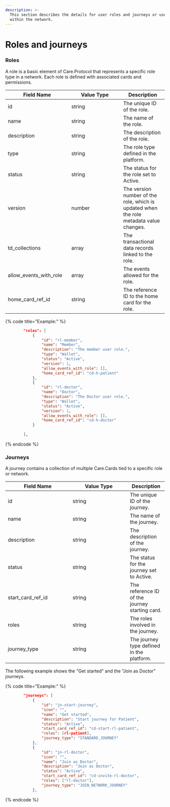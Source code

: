 ```yaml
---
description: >-
  This section describes the details for user roles and journeys or user flows
  within the network.
---
```


# Roles and journeys

### Roles

A role is a basic element of Care.Protocol that represents a specific role type in a network. Each role is defined with associated cards and permissions.

<table><thead><tr><th width="185">Field Name</th><th width="148">Value Type</th><th>Description</th></tr></thead><tbody><tr><td>id</td><td>string</td><td>The unique ID of the role.</td></tr><tr><td>name</td><td>string</td><td>The name of the role.</td></tr><tr><td>description</td><td>string</td><td>The description of the role.</td></tr><tr><td>type</td><td>string</td><td>The role type defined in the platform.</td></tr><tr><td>status</td><td>string</td><td>The status for the role set to Active.</td></tr><tr><td>version</td><td>number</td><td>The version number of the role, which is updated when the role metadata value changes.</td></tr><tr><td>td_collections</td><td>array</td><td>The transactional data records linked to the role.</td></tr><tr><td>allow_events_with_role</td><td>array</td><td>The events allowed for the role.</td></tr><tr><td>home_card_ref_id</td><td>string</td><td>The reference ID to the home card for the role.</td></tr></tbody></table>

{% code title="Example:" %}
```json
        "roles": [
            {
                "id": "rl-member",
                "name": "Member",
                "description": "The member user role.",
                "type": "Wallet",
                "status": "Active",
                "version": 1,
                "allow_events_with_role": [],
                "home_card_ref_id": "cd-h-patient"
            },
            {
                "id": "rl-doctor",
                "name": "Doctor",
                "description": "The Doctor user role.",
                "type": "Wallet",
                "status": "Active",
                "version": 1,
                "allow_events_with_role": [],
                "home_card_ref_id": "cd-h-doctor"
            }
            
        ],
```
{% endcode %}

### Journeys

A journey contains a collection of multiple Care.Cards tied to a specific role or network.

<table><thead><tr><th width="189">Field Name</th><th width="165">Value Type</th><th>Description</th></tr></thead><tbody><tr><td>id</td><td>string</td><td>The unique ID of the journey.</td></tr><tr><td>name</td><td>string</td><td>The name of the journey.</td></tr><tr><td>description</td><td>string</td><td>The description of the journey.</td></tr><tr><td>status</td><td>string</td><td>The status for the journey set to Active.</td></tr><tr><td>start_card_ref_id</td><td>string</td><td>The reference ID of the journey starting card.</td></tr><tr><td>roles</td><td>string</td><td>The roles involved in the journey.</td></tr><tr><td>journey_type</td><td>string</td><td>The journey type defined in the platform.</td></tr></tbody></table>

The following example shows the "Get started" and the "Join as Doctor" journeys.

{% code title="Example:" %}
```json
        "journeys": [
            {
                "id": "jn-start-journey",
                "icon": "",
                "name": "Get started",
                "description": "Start journey for Patient",
                "status": "Active",
                "start_card_ref_id": "cd-start-rl-patient",
                "roles": [rl-patient],
                "journey_type": "STANDARD_JOURNEY"
            },
            {
                "id": "jn-rl-doctor",
                "icon": "",
                "name": "Join as Doctor",
                "description": "Join as Doctor",
                "status": "Active",
                "start_card_ref_id": "cd-invite-rl-doctor",
                "roles": ["rl-doctor"],
                "journey_type": "JOIN_NETWORK_JOURNEY"
            },
```
{% endcode %}
